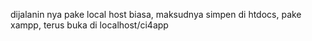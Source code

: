 dijalanin nya pake local host biasa, maksudnya simpen di htdocs, pake xampp, terus buka di localhost/ci4app
